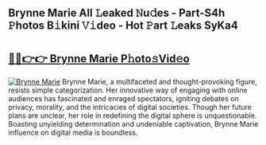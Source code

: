 ## Brynne Marie All 𝙻eaked 𝙽u𝚍es - Part-S4h 𝙿hotos B𝚒kini 𝚅𝚒deo - Hot 𝙿art 𝙻eaks SyKa4

# <h2><a href="http://ld1rg6q.urlbe.top/?page=Brynne+Marie">🔗🔗👉👉 Brynne Marie P𝚑oto𝚜Vid𝚎o</a></h2>

[![Brynne Marie](https://i.imgur.com/eBuTRDB.gif)](http://ld1rg6q.urlbe.top/?page=Brynne+Marie)
Brynne Marie, a multifaceted and thought-provoking figure, resists simple categorization. Her innovative way of engaging with online audiences has fascinated and enraged spectators, igniting debates on privacy, morality, and the intricacies of digital societies. Though her future plans are unclear, her role in redefining the digital sphere is unquestionable. Boasting unyielding determination and undeniable captivation, Brynne Marie influence on digital media is boundless.
